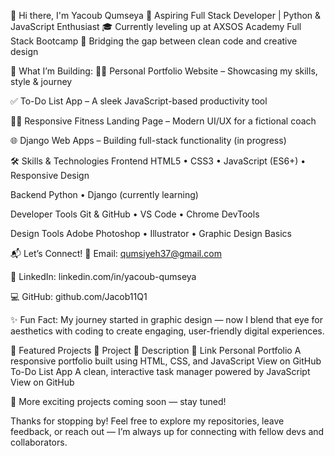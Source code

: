 👋 Hi there, I'm Yacoub Qumseya
🚀 Aspiring Full Stack Developer | Python & JavaScript Enthusiast
🎓 Currently leveling up at AXSOS Academy Full Stack Bootcamp
🎨 Bridging the gap between clean code and creative design

🔧 What I’m Building:
🧑‍💻 Personal Portfolio Website – Showcasing my skills, style & journey

✅ To-Do List App – A sleek JavaScript-based productivity tool

🏋️‍♂️ Responsive Fitness Landing Page – Modern UI/UX for a fictional coach

🌐 Django Web Apps – Building full-stack functionality (in progress)

🛠️ Skills & Technologies
Frontend
HTML5 • CSS3 • JavaScript (ES6+) • Responsive Design

Backend
Python • Django (currently learning)

Developer Tools
Git & GitHub • VS Code • Chrome DevTools

Design Tools
Adobe Photoshop • Illustrator • Graphic Design Basics

📬 Let’s Connect!
📧 Email: qumsiyeh37@gmail.com

💼 LinkedIn: linkedin.com/in/yacoub-qumseya

💻 GitHub: github.com/Jacob11Q1

✨ Fun Fact:
My journey started in graphic design — now I blend that eye for aesthetics with coding to create engaging, user-friendly digital experiences.

📌 Featured Projects
🌟 Project	🧾 Description	🔗 Link
Personal Portfolio	A responsive portfolio built using HTML, CSS, and JavaScript	View on GitHub
To-Do List App	A clean, interactive task manager powered by JavaScript	View on GitHub

🚧 More exciting projects coming soon — stay tuned!

Thanks for stopping by! Feel free to explore my repositories, leave feedback, or reach out — I’m always up for connecting with fellow devs and collaborators.
